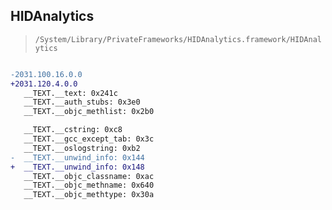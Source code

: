 ## HIDAnalytics

> `/System/Library/PrivateFrameworks/HIDAnalytics.framework/HIDAnalytics`

```diff

-2031.100.16.0.0
+2031.120.4.0.0
   __TEXT.__text: 0x241c
   __TEXT.__auth_stubs: 0x3e0
   __TEXT.__objc_methlist: 0x2b0

   __TEXT.__cstring: 0xc8
   __TEXT.__gcc_except_tab: 0x3c
   __TEXT.__oslogstring: 0xb2
-  __TEXT.__unwind_info: 0x144
+  __TEXT.__unwind_info: 0x148
   __TEXT.__objc_classname: 0xac
   __TEXT.__objc_methname: 0x640
   __TEXT.__objc_methtype: 0x30a

```
